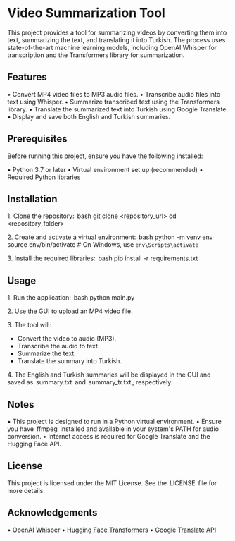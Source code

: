 # Video Summarization Tool

This project provides a tool for summarizing videos by converting them into text, summarizing the text, and translating it into Turkish. The process uses state-of-the-art machine learning models, including OpenAI Whisper for transcription and the Transformers library for summarization.

## Features

•⁠  ⁠Convert MP4 video files to MP3 audio files.
•⁠  ⁠Transcribe audio files into text using Whisper.
•⁠  ⁠Summarize transcribed text using the Transformers library.
•⁠  ⁠Translate the summarized text into Turkish using Google Translate.
•⁠  ⁠Display and save both English and Turkish summaries.

## Prerequisites

Before running this project, ensure you have the following installed:

•⁠  ⁠Python 3.7 or later
•⁠  ⁠Virtual environment set up (recommended)
•⁠  ⁠Required Python libraries

## Installation

1.⁠ ⁠Clone the repository:
   ⁠ bash
   git clone <repository_url>
   cd <repository_folder>
    ⁠

2.⁠ ⁠Create and activate a virtual environment:
   ⁠ bash
   python -m venv env
   source env/bin/activate  # On Windows, use `env\Scripts\activate`
    ⁠

3.⁠ ⁠Install the required libraries:
   ⁠ bash
   pip install -r requirements.txt
    ⁠

## Usage

1.⁠ ⁠Run the application:
   ⁠ bash
   python main.py
    ⁠

2.⁠ ⁠Use the GUI to upload an MP4 video file.

3.⁠ ⁠The tool will:
   - Convert the video to audio (MP3).
   - Transcribe the audio to text.
   - Summarize the text.
   - Translate the summary into Turkish.

4.⁠ ⁠The English and Turkish summaries will be displayed in the GUI and saved as ⁠ summary.txt ⁠ and ⁠ summary_tr.txt ⁠, respectively.

## Notes

•⁠  ⁠This project is designed to run in a Python virtual environment.
•⁠  ⁠Ensure you have ⁠ ffmpeg ⁠ installed and available in your system's PATH for audio conversion.
•⁠  ⁠Internet access is required for Google Translate and the Hugging Face API.

## License

This project is licensed under the MIT License. See the ⁠ LICENSE ⁠ file for more details.

## Acknowledgements

•⁠  ⁠[OpenAI Whisper](https://github.com/openai/whisper)
•⁠  ⁠[Hugging Face Transformers](https://huggingface.co/transformers/)
•⁠  ⁠[Google Translate API](https://pypi.org/project/googletrans/)
